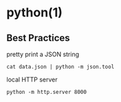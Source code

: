 # python(1)

## Best Practices

  pretty print a JSON string

    cat data.json | python -m json.tool

  local HTTP server

    python -m http.server 8000
